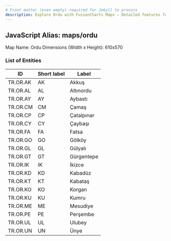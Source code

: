 ```yaml
---
# Front matter (even empty) required for Jekyll to process
description: Explore Ordu with FusionCharts Maps – Detailed features for seamless integration. Try now & enhance your data visualization today! 
---
```


## JavaScript Alias: maps/ordu

Map Name: Ordu
Dimensions (Width x Height): 610x570





### List of Entities

ID | Short label | Label
---|---|---|
TR.OR.AK | AK | Akkuş
TR.OR.AL | AL | Altınordu
TR.OR.AY | AY | Aybastı
TR.OR.CM | CM | Çamaş		
TR.OR.CP | CP | Çatalpınar
TR.OR.CY | CY | Çaybaşı
TR.OR.FA | FA | Fatsa
TR.OR.GO | GO | Gölköy		
TR.OR.GL | GL | Gülyalı
TR.OR.GT | GT | Gürgentepe
TR.OR.IK | IK | İkizce
TR.OR.KD | KD | Kabadüz		
TR.OR.KT | KT | Kabataş
TR.OR.KO | KO | Korgan
TR.OR.KU | KU | Kumru
TR.OR.ME | ME | Mesudiye		
TR.OR.PE | PE | Perşembe
TR.OR.UL | UL | Ulubey
TR.OR.UN | UN | Ünye